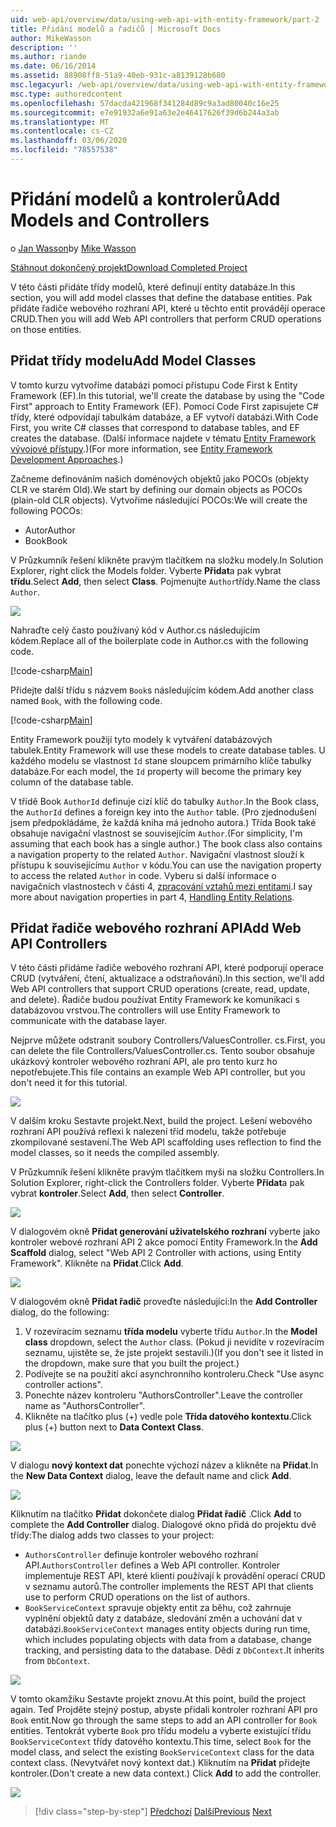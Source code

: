 ```yaml
---
uid: web-api/overview/data/using-web-api-with-entity-framework/part-2
title: Přidání modelů a řadičů | Microsoft Docs
author: MikeWasson
description: ''
ms.author: riande
ms.date: 06/16/2014
ms.assetid: 88908ff8-51a9-40eb-931c-a8139128b680
msc.legacyurl: /web-api/overview/data/using-web-api-with-entity-framework/part-2
msc.type: authoredcontent
ms.openlocfilehash: 57dacda421968f341284d89c9a3ad80040c16e25
ms.sourcegitcommit: e7e91932a6e91a63e2e46417626f39d6b244a3ab
ms.translationtype: MT
ms.contentlocale: cs-CZ
ms.lasthandoff: 03/06/2020
ms.locfileid: "78557538"
---
```

# <a name="add-models-and-controllers"></a><span data-ttu-id="6b438-102">Přidání modelů a kontrolerů</span><span class="sxs-lookup"><span data-stu-id="6b438-102">Add Models and Controllers</span></span>

<span data-ttu-id="6b438-103">o [Jan Wasson](https://github.com/MikeWasson)</span><span class="sxs-lookup"><span data-stu-id="6b438-103">by [Mike Wasson](https://github.com/MikeWasson)</span></span>

[<span data-ttu-id="6b438-104">Stáhnout dokončený projekt</span><span class="sxs-lookup"><span data-stu-id="6b438-104">Download Completed Project</span></span>](https://github.com/MikeWasson/BookService)

<span data-ttu-id="6b438-105">V této části přidáte třídy modelů, které definují entity databáze.</span><span class="sxs-lookup"><span data-stu-id="6b438-105">In this section, you will add model classes that define the database entities.</span></span> <span data-ttu-id="6b438-106">Pak přidáte řadiče webového rozhraní API, které u těchto entit provádějí operace CRUD.</span><span class="sxs-lookup"><span data-stu-id="6b438-106">Then you will add Web API controllers that perform CRUD operations on those entities.</span></span>

## <a name="add-model-classes"></a><span data-ttu-id="6b438-107">Přidat třídy modelu</span><span class="sxs-lookup"><span data-stu-id="6b438-107">Add Model Classes</span></span>

<span data-ttu-id="6b438-108">V tomto kurzu vytvoříme databázi pomocí přístupu Code First k Entity Framework (EF).</span><span class="sxs-lookup"><span data-stu-id="6b438-108">In this tutorial, we'll create the database by using the "Code First" approach to Entity Framework (EF).</span></span> <span data-ttu-id="6b438-109">Pomocí Code First zapisujete C# třídy, které odpovídají tabulkám databáze, a EF vytvoří databázi.</span><span class="sxs-lookup"><span data-stu-id="6b438-109">With Code First, you write C# classes that correspond to database tables, and EF creates the database.</span></span> <span data-ttu-id="6b438-110">(Další informace najdete v tématu [Entity Framework vývojové přístupy](https://msdn.microsoft.com/library/ms178359%28v=vs.110%29.aspx#dbfmfcf).)</span><span class="sxs-lookup"><span data-stu-id="6b438-110">(For more information, see [Entity Framework Development Approaches](https://msdn.microsoft.com/library/ms178359%28v=vs.110%29.aspx#dbfmfcf).)</span></span>

<span data-ttu-id="6b438-111">Začneme definováním našich doménových objektů jako POCOs (objekty CLR ve starém Old).</span><span class="sxs-lookup"><span data-stu-id="6b438-111">We start by defining our domain objects as POCOs (plain-old CLR objects).</span></span> <span data-ttu-id="6b438-112">Vytvoříme následující POCOs:</span><span class="sxs-lookup"><span data-stu-id="6b438-112">We will create the following POCOs:</span></span>

- <span data-ttu-id="6b438-113">Autor</span><span class="sxs-lookup"><span data-stu-id="6b438-113">Author</span></span>
- <span data-ttu-id="6b438-114">Book</span><span class="sxs-lookup"><span data-stu-id="6b438-114">Book</span></span>

<span data-ttu-id="6b438-115">V Průzkumník řešení klikněte pravým tlačítkem na složku modely.</span><span class="sxs-lookup"><span data-stu-id="6b438-115">In Solution Explorer, right click the Models folder.</span></span> <span data-ttu-id="6b438-116">Vyberte **Přidat**a pak vybrat **třídu**.</span><span class="sxs-lookup"><span data-stu-id="6b438-116">Select **Add**, then select **Class**.</span></span> <span data-ttu-id="6b438-117">Pojmenujte `Author`třídy.</span><span class="sxs-lookup"><span data-stu-id="6b438-117">Name the class `Author`.</span></span>

![](part-2/_static/image1.png)

<span data-ttu-id="6b438-118">Nahraďte celý často používaný kód v Author.cs následujícím kódem.</span><span class="sxs-lookup"><span data-stu-id="6b438-118">Replace all of the boilerplate code in Author.cs with the following code.</span></span>

[!code-csharp[Main](part-2/samples/sample1.cs)]

<span data-ttu-id="6b438-119">Přidejte další třídu s názvem `Book`s následujícím kódem.</span><span class="sxs-lookup"><span data-stu-id="6b438-119">Add another class named `Book`, with the following code.</span></span>

[!code-csharp[Main](part-2/samples/sample2.cs)]

<span data-ttu-id="6b438-120">Entity Framework použijí tyto modely k vytváření databázových tabulek.</span><span class="sxs-lookup"><span data-stu-id="6b438-120">Entity Framework will use these models to create database tables.</span></span> <span data-ttu-id="6b438-121">U každého modelu se vlastnost `Id` stane sloupcem primárního klíče tabulky databáze.</span><span class="sxs-lookup"><span data-stu-id="6b438-121">For each model, the `Id` property will become the primary key column of the database table.</span></span>

<span data-ttu-id="6b438-122">V třídě Book `AuthorId` definuje cizí klíč do tabulky `Author`.</span><span class="sxs-lookup"><span data-stu-id="6b438-122">In the Book class, the `AuthorId` defines a foreign key into the `Author` table.</span></span> <span data-ttu-id="6b438-123">(Pro zjednodušení jsem předpokládáme, že každá kniha má jednoho autora.) Třída Book také obsahuje navigační vlastnost se souvisejícím `Author`.</span><span class="sxs-lookup"><span data-stu-id="6b438-123">(For simplicity, I'm assuming that each book has a single author.) The book class also contains a navigation property to the related `Author`.</span></span> <span data-ttu-id="6b438-124">Navigační vlastnost slouží k přístupu k souvisejícímu `Author` v kódu.</span><span class="sxs-lookup"><span data-stu-id="6b438-124">You can use the navigation property to access the related `Author` in code.</span></span> <span data-ttu-id="6b438-125">Vyberu si další informace o navigačních vlastnostech v části 4, [zpracování vztahů mezi entitami](part-4.md).</span><span class="sxs-lookup"><span data-stu-id="6b438-125">I say more about navigation properties in part 4, [Handling Entity Relations](part-4.md).</span></span>

## <a name="add-web-api-controllers"></a><span data-ttu-id="6b438-126">Přidat řadiče webového rozhraní API</span><span class="sxs-lookup"><span data-stu-id="6b438-126">Add Web API Controllers</span></span>

<span data-ttu-id="6b438-127">V této části přidáme řadiče webového rozhraní API, které podporují operace CRUD (vytváření, čtení, aktualizace a odstraňování).</span><span class="sxs-lookup"><span data-stu-id="6b438-127">In this section, we'll add Web API controllers that support CRUD operations (create, read, update, and delete).</span></span> <span data-ttu-id="6b438-128">Řadiče budou používat Entity Framework ke komunikaci s databázovou vrstvou.</span><span class="sxs-lookup"><span data-stu-id="6b438-128">The controllers will use Entity Framework to communicate with the database layer.</span></span>

<span data-ttu-id="6b438-129">Nejprve můžete odstranit soubory Controllers/ValuesController. cs.</span><span class="sxs-lookup"><span data-stu-id="6b438-129">First, you can delete the file Controllers/ValuesController.cs.</span></span> <span data-ttu-id="6b438-130">Tento soubor obsahuje ukázkový kontroler webového rozhraní API, ale pro tento kurz ho nepotřebujete.</span><span class="sxs-lookup"><span data-stu-id="6b438-130">This file contains an example Web API controller, but you don't need it for this tutorial.</span></span>

![](part-2/_static/image2.png)

<span data-ttu-id="6b438-131">V dalším kroku Sestavte projekt.</span><span class="sxs-lookup"><span data-stu-id="6b438-131">Next, build the project.</span></span> <span data-ttu-id="6b438-132">Lešení webového rozhraní API používá reflexi k nalezení tříd modelu, takže potřebuje zkompilované sestavení.</span><span class="sxs-lookup"><span data-stu-id="6b438-132">The Web API scaffolding uses reflection to find the model classes, so it needs the compiled assembly.</span></span>

<span data-ttu-id="6b438-133">V Průzkumník řešení klikněte pravým tlačítkem myši na složku Controllers.</span><span class="sxs-lookup"><span data-stu-id="6b438-133">In Solution Explorer, right-click the Controllers folder.</span></span> <span data-ttu-id="6b438-134">Vyberte **Přidat**a pak vybrat **kontroler**.</span><span class="sxs-lookup"><span data-stu-id="6b438-134">Select **Add**, then select **Controller**.</span></span>

![](part-2/_static/image3.png)

<span data-ttu-id="6b438-135">V dialogovém okně **Přidat generování uživatelského rozhraní** vyberte jako kontroler webové rozhraní API 2 akce pomocí Entity Framework.</span><span class="sxs-lookup"><span data-stu-id="6b438-135">In the **Add Scaffold** dialog, select "Web API 2 Controller with actions, using Entity Framework".</span></span> <span data-ttu-id="6b438-136">Klikněte na **Přidat**.</span><span class="sxs-lookup"><span data-stu-id="6b438-136">Click **Add**.</span></span>

![](part-2/_static/image4.png)

<span data-ttu-id="6b438-137">V dialogovém okně **Přidat řadič** proveďte následující:</span><span class="sxs-lookup"><span data-stu-id="6b438-137">In the **Add Controller** dialog, do the following:</span></span>

1. <span data-ttu-id="6b438-138">V rozevíracím seznamu **třída modelu** vyberte třídu `Author`.</span><span class="sxs-lookup"><span data-stu-id="6b438-138">In the **Model class** dropdown, select the `Author` class.</span></span> <span data-ttu-id="6b438-139">(Pokud ji nevidíte v rozevíracím seznamu, ujistěte se, že jste projekt sestavili.)</span><span class="sxs-lookup"><span data-stu-id="6b438-139">(If you don't see it listed in the dropdown, make sure that you built the project.)</span></span>
2. <span data-ttu-id="6b438-140">Podívejte se na použití akcí asynchronního kontroleru.</span><span class="sxs-lookup"><span data-stu-id="6b438-140">Check "Use async controller actions".</span></span>
3. <span data-ttu-id="6b438-141">Ponechte název kontroleru &quot;AuthorsController&quot;.</span><span class="sxs-lookup"><span data-stu-id="6b438-141">Leave the controller name as &quot;AuthorsController&quot;.</span></span>
4. <span data-ttu-id="6b438-142">Klikněte na tlačítko plus (+) vedle pole **Třída datového kontextu**.</span><span class="sxs-lookup"><span data-stu-id="6b438-142">Click plus (+) button next to **Data Context Class**.</span></span>

![](part-2/_static/image5.png)

<span data-ttu-id="6b438-143">V dialogu **nový kontext dat** ponechte výchozí název a klikněte na **Přidat**.</span><span class="sxs-lookup"><span data-stu-id="6b438-143">In the **New Data Context** dialog, leave the default name and click **Add**.</span></span>

![](part-2/_static/image6.png)

<span data-ttu-id="6b438-144">Kliknutím na tlačítko **Přidat** dokončete dialog **Přidat řadič** .</span><span class="sxs-lookup"><span data-stu-id="6b438-144">Click **Add** to complete the **Add Controller** dialog.</span></span> <span data-ttu-id="6b438-145">Dialogové okno přidá do projektu dvě třídy:</span><span class="sxs-lookup"><span data-stu-id="6b438-145">The dialog adds two classes to your project:</span></span>

- <span data-ttu-id="6b438-146">`AuthorsController` definuje kontroler webového rozhraní API.</span><span class="sxs-lookup"><span data-stu-id="6b438-146">`AuthorsController` defines a Web API controller.</span></span> <span data-ttu-id="6b438-147">Kontroler implementuje REST API, které klienti používají k provádění operací CRUD v seznamu autorů.</span><span class="sxs-lookup"><span data-stu-id="6b438-147">The controller implements the REST API that clients use to perform CRUD operations on the list of authors.</span></span>
- <span data-ttu-id="6b438-148">`BookServiceContext` spravuje objekty entit za běhu, což zahrnuje vyplnění objektů daty z databáze, sledování změn a uchování dat v databázi.</span><span class="sxs-lookup"><span data-stu-id="6b438-148">`BookServiceContext` manages entity objects during run time, which includes populating objects with data from a database, change tracking, and persisting data to the database.</span></span> <span data-ttu-id="6b438-149">Dědí z `DbContext`.</span><span class="sxs-lookup"><span data-stu-id="6b438-149">It inherits from `DbContext`.</span></span>

![](part-2/_static/image7.png)

<span data-ttu-id="6b438-150">V tomto okamžiku Sestavte projekt znovu.</span><span class="sxs-lookup"><span data-stu-id="6b438-150">At this point, build the project again.</span></span> <span data-ttu-id="6b438-151">Teď Projděte stejný postup, abyste přidali kontroler rozhraní API pro `Book` entit.</span><span class="sxs-lookup"><span data-stu-id="6b438-151">Now go through the same steps to add an API controller for `Book` entities.</span></span> <span data-ttu-id="6b438-152">Tentokrát vyberte `Book` pro třídu modelu a vyberte existující třídu `BookServiceContext` třídy datového kontextu.</span><span class="sxs-lookup"><span data-stu-id="6b438-152">This time, select `Book` for the model class, and select the existing `BookServiceContext` class for the data context class.</span></span> <span data-ttu-id="6b438-153">(Nevytvářet nový kontext dat.) Kliknutím na **Přidat** přidejte kontroler.</span><span class="sxs-lookup"><span data-stu-id="6b438-153">(Don't create a new data context.) Click **Add** to add the controller.</span></span>

![](part-2/_static/image8.png)

> [!div class="step-by-step"]
> <span data-ttu-id="6b438-154">[Předchozí](part-1.md)
> [Další](part-3.md)</span><span class="sxs-lookup"><span data-stu-id="6b438-154">[Previous](part-1.md)
[Next](part-3.md)</span></span>
